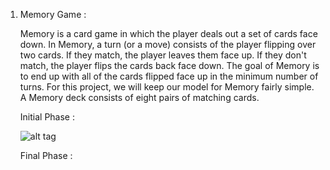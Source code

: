 1. Memory Game :

	Memory is a card game in which the player deals out a set of 	cards face down. In Memory, a turn (or a move) consists of 	the player flipping over two cards. If they match, the 	player leaves them face up. If they don't match, the player 	flips the cards back face down. The goal of Memory is to end 	up with all of the cards flipped face up in the minimum 	number of turns. For this project, we will keep our model for Memory fairly simple. A Memory deck consists of eight pairs of matching cards.



	Initial Phase :
	
	![alt tag](http://www.unixstickers.com/image/cache/data/stickers/python/python.sh-600x600.png "Description goes here")
	
 


	Final Phase :

 

